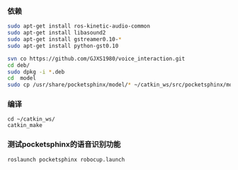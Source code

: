 ### 依赖
```bash
sudo apt-get install ros-kinetic-audio-common
sudo apt-get install libasound2
sudo apt-get install gstreamer0.10-*
sudo apt-get install python-gst0.10
```

```bash
svn co https://github.com/GJXS1980/voice_interaction.git
cd deb/
sudo dpkg -i *.deb
cd  model
sudo cp /usr/share/pocketsphinx/model/* ~/catkin_ws/src/pocketsphinx/model -r

```

### 编译
```
cd ~/catkin_ws/
catkin_make
```


### 测试pocketsphinx的语音识别功能

```bash
roslaunch pocketsphinx robocup.launch
```
